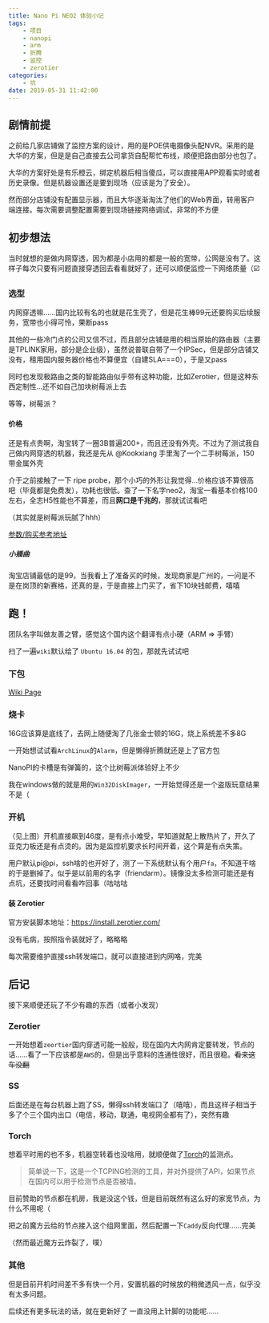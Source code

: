 ```yaml
---
title: Nano Pi NEO2 体验小记
tags: 
    - 项目
    - nanopi
    - arm
    - 折腾
    - 监控
    - zerotier
categories:
    - 坑
date: 2019-05-31 11:42:00
---
```


## 剧情前提

之前给几家店铺做了监控方案的设计，用的是POE供电摄像头配NVR。采用的是大华的方案，但是是自己直接去公司拿货自配帮忙布线，顺便把路由部分也包了。

大华的方案好处是有乐橙云，绑定机器后相当傻瓜，可以直接用APP观看实时或者历史录像。但是机器设置还是要到现场（应该是为了安全）。

然而部分店铺没有配置显示器，而且大华逐渐淘汰了他们的Web界面，转用客户端连接。每次需要调整配置需要到现场链接网络调试，非常的不方便

## 初步想法

当时就想的是做内网穿透，因为都是小店用的都是一般的宽带，公网是没有了。这样子每次只要有问题直接穿透回去看看就好了，还可以顺便监控一下网络质量（☑️

### 选型

内网穿透嘛……国内比较有名的也就是花生壳了，但是花生棒99元还要购买后续服务，宽带也小得可怜，果断pass

其他的一些冷门点的公司又信不过，而且部分店铺是用的相当原始的路由器（主要是TPLINK家用，部分是企业级），虽然说普联自带了一个IPSec，但是部分店铺又没有，租用国内服务器价格也不算便宜（自建SLA===0），于是又pass

同时也发现极路由之类的智能路由似乎带有这种功能，比如Zerotier，但是这种东西定制性...还不如自己加块树莓派上去

等等，树莓派？

#### 价格

还是有点贵啊，淘宝转了一圈3B普遍200+，而且还没有外壳。不过为了测试我自己做内网穿透的机器，我还是先从 @Kookxiang 手里淘了一个二手树莓派，150带金属外壳  

介于之前接触了一下 ripe probe，那个小巧的外形让我觉得...价格应该不算很高吧（毕竟都是免费发），功耗也很低。查了一下名字neo2，淘宝一看基本价格100左右，全志H5性能也不算差，而且**网口是千兆的**，那就试试看吧
 
（其实就是树莓派玩腻了hhh）

[参数/购买参考地址](https://www.friendlyarm.com/index.php?route=product/product&product_id=180&search=neo2&description=true&category_id=0)

##### 小插曲

淘宝店铺最低的是99，当我看上了准备买的时候，发现商家是广州的，一问是不是在岗顶的新赛格，还真的是，于是直接上门买了，省下10块钱邮费，嘻嘻

<script async src="https://telegram.org/js/telegram-widget.js?6" data-telegram-post="ButNothingHappened/2956" data-width="100%"></script>

## 跑！

团队名字叫做友善之臂，感觉这个国内这个翻译有点小硬（ARM => 手臂）

扫了一遍`wiki`默认给了 `Ubuntu 16.04` 的包，那就先试试吧

### 下包

[Wiki Page](http://wiki.friendlyarm.com/wiki/index.php/NanoPi_NEO2)

### 烧卡

16G应该算是底线了，去网上随便淘了几张金士顿的16G，烧上系统差不多8G

一开始想试试看`ArchLinux`的`Alarm`，但是懒得折腾就还是上了官方包

NanoPI的卡槽是有弹簧的，这个比树莓派体验好上不少

我在windows做的就是用的`Win32DiskImager`，一开始觉得还是一个盗版玩意结果不是（

### 开机

<script async src="https://telegram.org/js/telegram-widget.js?6" data-telegram-post="ButNothingHappened/2958" data-width="100%"></script>

（见上图）开机直接飙到46度，是有点小难受，早知道就配上散热片了，开久了亚克力板还是有点烫的。因为是监控机要求长时间开着，这个算是有点失策。

用户默认pi@pi，ssh啥的也开好了，测了一下系统默认有个用户`fa`，不知道干啥的于是删掉了。似乎是以前用的名字（friendarm）。镜像没太多检测可能还是有点坑，还要找时间看看咋回事（咕咕咕

#### 装 Zerotier

官方安装脚本地址：https://install.zerotier.com/

没有毛病，按照指令装就好了，略略略

每次需要维护直接ssh转发端口，就可以直接进到内网咯，完美

## 后记

接下来顺便还玩了不少有趣的东西（或者小发现）

### Zerotier

一开始想着`zeortier`国内穿透可能一般般，现在国内大内网肯定要转发，节点的话……看了一下应该都是`AWS`的，但是出乎意料的连通性很好，而且很稳。~~看来这车没翻~~

### SS

后面还是在每台机器上跑了SS，懒得ssh转发端口了（嘻嘻），而且这样子相当于多了个三个国内出口（电信，移动，联通，电视网全都有了），突然有趣

### Torch

想着平时用的也不多，机器空转着也没啥用，就顺便做了[Torch](https://github.com/Torchping)的监测点。

> 简单说一下，这是一个TCPING检测的工具，并对外提供了API，如果节点在国内可以用于检测节点是否被墙。

目前赞助的节点都在机房，我是没这个钱，但是目前既然有这么好的家宽节点，为什么不用呢（

把之前魔方云给的节点接入这个组网里面，然后配置一下`Caddy`反向代理……完美

（然而最近魔方云炸裂了，噗）

### 其他

但是目前开机时间差不多有快一个月，安置机器的时候放的稍微透风一点，似乎没有太多问题。

后续还有更多玩法的话，就在更新好了
一直没用上针脚的功能呢……
